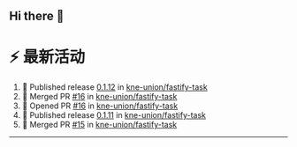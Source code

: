## Hi there 👋

<!--

**Here are some ideas to get you started:**

🙋‍♀️ A short introduction - what is your organization all about?
🌈 Contribution guidelines - how can the community get involved?
👩‍💻 Useful resources - where can the community find your docs? Is there anything else the community should know?
🍿 Fun facts - what does your team eat for breakfast?
🧙 Remember, you can do mighty things with the power of [Markdown](https://docs.github.com/github/writing-on-github/getting-started-with-writing-and-formatting-on-github/basic-writing-and-formatting-syntax)
-->


# ⚡ 最新活动

<!--START_SECTION:activity-->
1. 🚀 Published release [0.1.12](https://github.com/kne-union/fastify-task/releases/tag/0.1.12) in [kne-union/fastify-task](https://github.com/kne-union/fastify-task)
2. 🎉 Merged PR [#16](https://github.com/kne-union/fastify-task/pull/16) in [kne-union/fastify-task](https://github.com/kne-union/fastify-task)
3. 💪 Opened PR [#16](https://github.com/kne-union/fastify-task/pull/16) in [kne-union/fastify-task](https://github.com/kne-union/fastify-task)
4. 🚀 Published release [0.1.11](https://github.com/kne-union/fastify-task/releases/tag/0.1.11) in [kne-union/fastify-task](https://github.com/kne-union/fastify-task)
5. 🎉 Merged PR [#15](https://github.com/kne-union/fastify-task/pull/15) in [kne-union/fastify-task](https://github.com/kne-union/fastify-task)
<!--END_SECTION:activity-->

---
